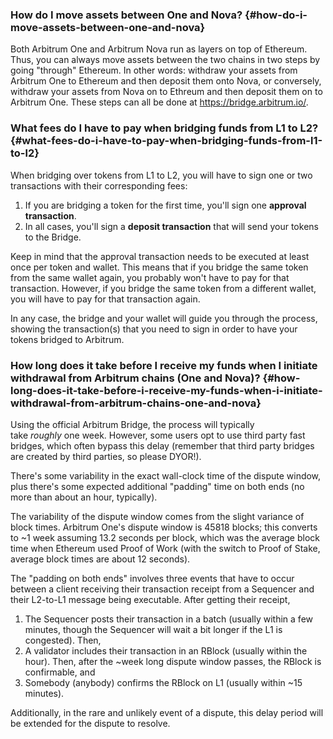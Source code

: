 ### How do I move assets between One and Nova? {#how-do-i-move-assets-between-one-and-nova}
<p>Both Arbitrum One and Arbitrum Nova run as layers on top of Ethereum. Thus, you can always move assets between the two chains in two steps by going "through" Ethereum. In other words: withdraw your assets from Arbitrum One to Ethereum and then deposit them onto Nova, or conversely, withdraw your assets from Nova on to Ethreum and then deposit them on to Arbitrum One. These steps can all be done at <a href="https://bridge.arbitrum.io/">https://bridge.arbitrum.io/</a>.</p>

<p></p>



### What fees do I have to pay when bridging funds from L1 to L2? {#what-fees-do-i-have-to-pay-when-bridging-funds-from-l1-to-l2}
<p>When bridging over tokens from L1 to L2, you will have to sign one or two transactions with their corresponding fees:</p>

<ol><li>If you are bridging a token for the first time, you'll sign one <strong>approval transaction</strong>.</li>
<li>In all cases, you'll sign a <strong>deposit transaction</strong> that will send your tokens to the Bridge.</li>
</ol>
<p></p>

<p>Keep in mind that the approval transaction needs to be executed at least once per token and wallet. This means that if you bridge the same token from the same wallet again, you probably won't have to pay for that transaction. However, if you bridge the same token from a different wallet, you will have to pay for that transaction again.</p>

<p></p>

<p>In any case, the bridge and your wallet will guide you through the process, showing the transaction(s) that you need to sign in order to have your tokens bridged to Arbitrum.</p>

<p></p>



### How long does it take before I receive my funds when I initiate withdrawal from Arbitrum chains (One and Nova)? {#how-long-does-it-take-before-i-receive-my-funds-when-i-initiate-withdrawal-from-arbitrum-chains-one-and-nova}
<p>Using the official Arbitrum Bridge, the process will typically take <em>roughly</em> one week. However, some users opt to use third party fast bridges, which often bypass this delay (remember that third party bridges are created by third parties, so please DYOR!).</p>

<p>There's some variability in the exact wall-clock time of the dispute window, plus there's some expected additional "padding" time on both ends (no more than about an hour, typically).</p>

<p>The variability of the dispute window comes from the slight variance of block times. Arbitrum One's dispute window is 45818 blocks; this converts to ~1 week assuming 13.2 seconds per block, which was the average block time when Ethereum used Proof of Work (with the switch to Proof of Stake, average block times are about 12 seconds).</p>

<p>The "padding on both ends" involves three events that have to occur between a client receiving their transaction receipt from a Sequencer and their L2-to-L1 message being executable. After getting their receipt,</p>

<ol><li>The Sequencer posts their transaction in a batch (usually within a few minutes, though the Sequencer will wait a bit longer if the L1 is congested). Then,</li>
<li>A validator includes their transaction in an RBlock (usually within the hour). Then, after the ~week long dispute window passes, the RBlock is confirmable, and</li>
<li>Somebody (anybody) confirms the RBlock on L1 (usually within ~15 minutes).</li>
</ol>
<p>Additionally, in the rare and unlikely event of a dispute, this delay period will be extended for the dispute to resolve.</p>



